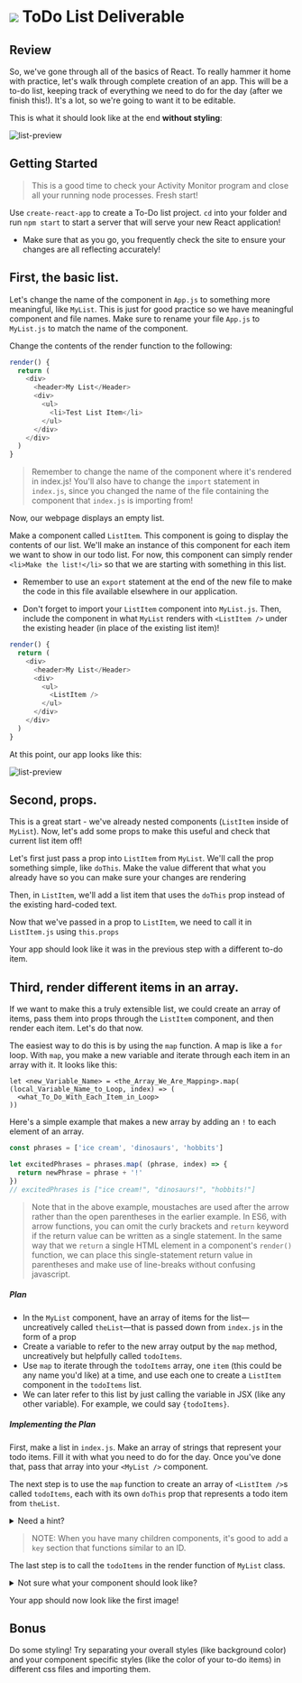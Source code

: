 # ![](https://ga-dash.s3.amazonaws.com/production/assets/logo-9f88ae6c9c3871690e33280fcf557f33.png) ToDo List Deliverable

## Review


So, we've gone through all of the basics of React. To really hammer it home with practice, let's walk through complete creation of an app. This will be a to-do list, keeping track of everything we need to do for the day (after we finish this!). It's a lot, so we're going to want it to be editable.

This is what it should look like at the end **without styling**:

![list-preview](https://github.com/WDI-SEA/react_state_exercises_global/blob/master/images/todo-list-3.png)


## Getting Started

> This is a good time to check your Activity Monitor program and close all your running node processes. Fresh start!

Use `create-react-app` to create a To-Do list project. `cd` into your folder and run `npm start` to start a server that will serve your new React application!

* Make sure that as you go, you frequently check the site to ensure your changes are all reflecting accurately!

## First, the basic list.

Let's change the name of the component in `App.js` to something more meaningful, like `MyList`. This is just for good practice so we have meaningful component and file names. Make sure to rename your file `App.js` to `MyList.js` to match the name of the component.

Change the contents of the render function to the following:

```js
render() {
  return (
    <div>
      <header>My List</Header>
      <div>
        <ul>
          <li>Test List Item</li>
        </ul>
      </div>
    </div>
  )
}
```

> Remember to change the name of the component where it's rendered in index.js! You'll also have to change the `import` statement in `index.js`, since you changed the name of the file containing the component that `index.js` is importing from!

Now, our webpage displays an empty list.

Make a component called `ListItem`. This component is going to display the contents of our list. We'll make an instance of this component for each item we want to show in our todo list. For now, this component can simply render  `<li>Make the list!</li>` so that we are starting with something in this list.

* Remember to use an `export` statement at the end of the new file to make the code in this file available elsewhere in our application.

* Don't forget to import your `ListItem` component into `MyList.js`.  Then, include the component in what `MyList` renders with `<ListItem />` under the existing header (in place of the existing list item)!

```js
render() {
  return (
    <div>
      <header>My List</Header>
      <div>
        <ul>
          <ListItem />
        </ul>
      </div>
    </div>
  )
}
```

At this point, our app looks like this:

![list-preview](https://github.com/WDI-SEA/react_state_exercises_global/blob/master/images/todo-list-1.png)


## Second, props.

This is a great start - we've already nested components (`ListItem` inside of `MyList`). Now, let's add some props to make this useful and check that current list item off!

Let's first just pass a prop into `ListItem` from `MyList`. We'll call the prop something simple, like `doThis`. 
Make the value different that what you already have so you can make sure your changes are rendering

Then, in `ListItem`, we'll add a list item that uses the `doThis` prop instead of the existing hard-coded text.

Now that we've passed in a prop to `ListItem`, we need to call it in `ListItem.js` using `this.props`

Your app should look like it was in the previous step with a different to-do item.


## Third, render different items in an array.

If we want to make this a truly extensible list, we could create an array of items, pass them into props through the `ListItem` component, and then render each item. Let's do that now.

The easiest way to do this is by using the `map` function. A map is like a `for` loop. With `map`, you make a new variable and iterate through each item in an array with it. It looks like this:


```
let <new_Variable_Name> = <the_Array_We_Are_Mapping>.map( (local_Variable_Name_to_Loop, index) => (
  <what_To_Do_With_Each_Item_in_Loop>
))
```

Here's a simple example that makes a new array by adding an `!` to each element of an array.

```js
const phrases = ['ice cream', 'dinosaurs', 'hobbits']

let excitedPhrases = phrases.map( (phrase, index) => {
  return newPhrase = phrase + '!'
})
// excitedPhrases is ["ice cream!", "dinosaurs!", "hobbits!"]
```

> Note that in the above example, moustaches are used after the arrow rather than the open parentheses in the earlier example.
In ES6, with arrow functions, you can omit the curly brackets and `return` keyword if the return value can be written as a single statement. In the same way that we `return` a single HTML element in a component's `render()` function, we can place this single-statement return value in parentheses and make use of line-breaks without confusing javascript.

##### Plan

* In the `MyList` component, have an array of items for the list—uncreatively called `theList`—that is passed down from `index.js` in the form of a prop
* Create a variable to refer to the new array output by the `map` method, uncreatively but helpfully called `todoItems`.
* Use `map` to iterate through the `todoItems` array, one `item` (this could be any name you'd like) at a time, and use each one to create a `ListItem` component in the `todoItems` list.
* We can later refer to this list by just calling the variable in JSX (like any other variable).  For example, we could say  `{todoItems}`.

##### Implementing the Plan

First, make a list in `index.js`. Make an array of strings that represent your todo items. 
Fill it with what you need to do for the day. Once you've done that, pass that array into your
`<MyList />` component.

The next step is to use the `map` function to create an array of `<ListItem />`s called `todoItems`, each with 
its own `doThis` prop that represents a todo item from `theList`.

<details>
  <summary>Need a hint?</summary>
  
  Here a `map` function call that will create a new array filled with components
  ```jsx
  let iceCreamFlavors = flavorsArray.map((flavorName, index) => (
    <IceCream flavor={flavorName} key={'flavor'+index} />
  ))
  ```
</details>

> NOTE: When you have many children components, it's good to add a `key` section that functions similar to an ID. 

The last step is to call the `todoItems` in the render function of `MyList` class.

<details>
  <summary>Not sure what your component should look like?</summary>
  
  ```jsx
  class MyList extends Component {
    render() {
      let todoItems = this.props.theList.map((item, index) => (
        <ListItem doThis={item} key={'todo' + index} />
      ))

      return (
        <div>
          <h1>Things I should stop procrastinating:</h1>
          <ul>
            {todoItems}
          </ul>
        </div>
      )
    }
  }
  ```
</details>

Your app should now look like the first image!

## Bonus

Do some styling! Try separating your overall styles (like background color) and your component specific styles (like the color of your to-do items) in different css files and importing them.

